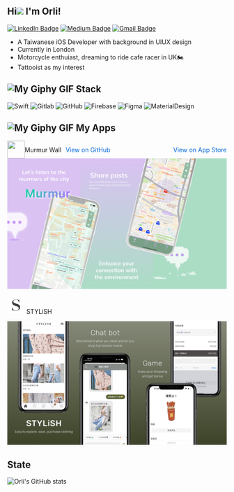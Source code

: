 ## Hi<img src="https://media.giphy.com/media/hvRJCLFzcasrR4ia7z/giphy.gif" width="3%"> I'm Orli!
[![LinkedIn Badge](https://img.shields.io/badge/LinkedIn-0077B5?style=flash&logo=linkedin&logoColor=white&link=https://www.linkedin.com/in/%E6%9B%B8%E7%B6%AD-%E8%A8%B1-109621210/)](https://www.linkedin.com/in/%E6%9B%B8%E7%B6%AD-%E8%A8%B1-109621210/)  [![Medium Badge](https://img.shields.io/badge/Medium-black?style=flash&logo=medium&logoColor=white)](https://medium.com/@kelly912718)  [![Gmail Badge](https://img.shields.io/badge/Gmail-D14836?style=flash&logo=gmail&logoColor=white&link=mailto:a6140000@gmail.com)](mailto:a6140000@gmail.com)

- A Taiwanese iOS Developer with background in UIUX design
- Currently in London
- Motorcycle enthuiast, dreaming to ride cafe racer in UK🏍️
- Tattooist as my interest


  
## <img src="https://media.giphy.com/media/xT9IgjNENUaf4ypqBa/giphy.gif" alt="My Giphy GIF" width="30px"> Stack

![Swift](https://img.shields.io/badge/-Swift-gray?style=flat&logo=Swift)
![Gitlab](https://img.shields.io/badge/-Gitlab-8669AE?style=flat&logo=gitlab)
![GitHub](https://img.shields.io/badge/-GitHub-8669AE?style=flat&logo=github)
![Firebase](https://img.shields.io/badge/-Firebase-8669AE?style=flat&logo=Firebase)
![Figma](https://img.shields.io/badge/-Figma-8669AE?style=flat&logo=Figma)
![MaterialDesign](https://img.shields.io/badge/-Material_Design-8669AE?style=flat&logo=MaterialDesign&logoColor=white)


## <img src="https://media.giphy.com/media/flaeNirfpDdtum1Hc4/giphy.gif" alt="My Giphy GIF" width="30px"> My Apps 

<div style="display: flex; align-items: center; justify-content: space-between;">
    <div style="display: flex; align-items: center;">
        <img src="https://raw.githubusercontent.com/cleopatra1314/Murmur/main/ImagesSource/MurmurIcon.png" width="40" height="40"/>  Murmur Wall
        <div style="margin-left: 10px;">
            <a href="https://github.com/cleopatra1314/Murmur" style="text-decoration: none; color: #0366d6;">
                View on GitHub
            </a>
        </div>
    </div>
    <div>
        <a href="https://apps.apple.com/tw/app/murmur-wall/id6450447774?l=en-GB" style="text-decoration: none; color: #0366d6;">
            View on App Store
        </a>
    </div>
</div>


<img src="https://raw.githubusercontent.com/cleopatra1314/Murmur/main/ImagesSource/gitHub1-1.png" width="550" />



<img src="https://raw.githubusercontent.com/cleopatra1314/cleopatra1314/main/imageSource/icon_STYLiSH.png" width="40" height="40"/> STYLiSH


<img src="https://raw.githubusercontent.com/cleopatra1314/cleopatra1314/main/imageSource/STYLiSH.png" width="550" />

## State
![Orli's GitHub stats](https://github-readme-stats.vercel.app/api?username=cleopatra1314&theme=material-palenight&show_icons=true)


<!--
**cleopatra1314/cleopatra1314** is a ✨ _special_ ✨ repository because its `README.md` (this file) appears on your GitHub profile.

Here are some ideas to get you started:

- 🔭 I’m currently working on ...
- 🌱 I’m currently learning ...
- 👯 I’m looking to collaborate on ...
- 🤔 I’m looking for help with ...
- 💬 Ask me about ...
- 📫 How to reach me: ...
- 😄 Pronouns: ...
- ⚡ Fun fact: ...
-->
